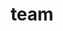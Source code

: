 ---
category: 4-letters
denotation: null
name: team
reference_link: https://www.etymonline.com/word/team
root_language: null
root_name: null
title: team
type: free
word_sums:
- respelling: team
  sum: 'Team + '
---